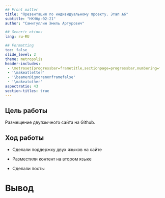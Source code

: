 ```yaml
---
## Front matter
title: "Презентация по индивидуальному проекту. Этап №6"
subtitle: "НКНбд-02-21"
author: "Самигуллин Эмиль Артурович"

## Generic otions
lang: ru-RU

## Formatting
toc: false
slide_level: 2
theme: metropolis
header-includes: 
 - \metroset{progressbar=frametitle,sectionpage=progressbar,numbering=fraction}
 - '\makeatletter'
 - '\beamer@ignorenonframefalse'
 - '\makeatother'
aspectratio: 43
section-titles: true
---
```


## Цель работы

Размещение двуязычного сайта на Github.

## Ход работы

- Сделали поддержку двух языков на сайте

- Разместили контент на втором языке

- Сделали посты

# Вывод